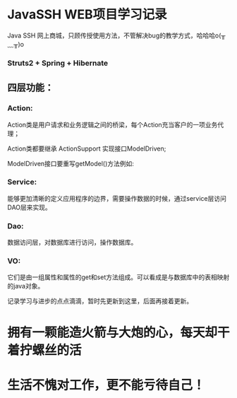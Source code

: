 

# JavaSSH WEB项目学习记录


Java SSH 网上商城，只顾传授使用方法，不管解决bug的教学方式，哈哈哈o(╥﹏╥)o


### Struts2 + Spring + Hibernate


## 四层功能：


### Action:

Action类是用户请求和业务逻辑之间的桥梁，每个Action充当客户的一项业务代理；

Action类都要继承 ActionSupport 实现接口ModelDriven; 

ModelDriven接口要重写getModel()方法例如:


### Service:

能够更加清晰的定义应用程序的边界，需要操作数据的时候，通过service层访问DAO层来实现。


### Dao:

数据访问层，对数据库进行访问，操作数据库。 


### VO:

它们是由一组属性和属性的get和set方法组成。可以看成是与数据库中的表相映射的java对象。



记录学习与进步的点点滴滴，暂时先更新到这里，后面再接着更新。



# 拥有一颗能造火箭与大炮的心，每天却干着拧螺丝的活

# 生活不愧对工作，更不能亏待自己！

